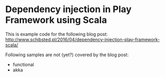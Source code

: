 # Dependency injection in Play Framework using Scala

This is example code for the following blog post: http://www.schibsted.pl/2016/04/dependency-injection-play-framework-scala/

Following samples are not (yet?) covered by the blog post:
 - functional
 - akka
